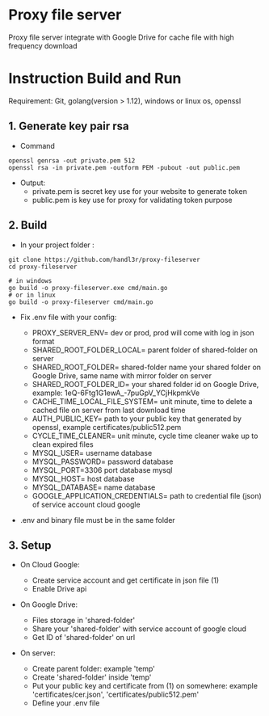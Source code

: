 # Proxy file server
Proxy file server integrate with Google Drive for cache file with high frequency download

# Instruction Build and Run
Requirement: Git, golang(version > 1.12), windows or linux os, openssl
## 1. Generate key pair rsa
* Command
```shell script
openssl genrsa -out private.pem 512
openssl rsa -in private.pem -outform PEM -pubout -out public.pem
```
* Output:
    * private.pem is secret key use for your website to generate token 
    * public.pem is key use for proxy for validating token purpose

## 2. Build
- In your project folder :
```shell script
git clone https://github.com/handl3r/proxy-fileserver
cd proxy-fileserver
```
```shell script
# in windows
go build -o proxy-fileserver.exe cmd/main.go 
# or in linux
go build -o proxy-fileserver cmd/main.go
```
- Fix .env file with your config:
    * PROXY_SERVER_ENV= dev or prod, prod will come with log in json format
    * SHARED_ROOT_FOLDER_LOCAL= parent folder of shared-folder on server
    * SHARED_ROOT_FOLDER= shared-folder name your shared folder on Google Drive, same name with mirror folder on server
    * SHARED_ROOT_FOLDER_ID= your shared folder id on Google Drive, example: 1eQ-6Ftg1G1ewA_-7puGpV_YCjHkpmkVe
    * CACHE_TIME_LOCAL_FILE_SYSTEM= unit minute, time to delete a cached file on server from last download time
    * AUTH_PUBLIC_KEY= path to your public key that generated by openssl, example certificates/public512.pem      
    * CYCLE_TIME_CLEANER= unit minute, cycle time cleaner wake up to clean expired files  
    * MYSQL_USER= username database
    * MYSQL_PASSWORD=  password database
    * MYSQL_PORT=3306 port database mysql
    * MYSQL_HOST= host database
    * MYSQL_DATABASE= name database
    * GOOGLE_APPLICATION_CREDENTIALS= path to credential file (json) of service account cloud google
  
- .env and binary file must be in the same folder

## 3. Setup
* On Cloud Google:
  * Create service account and get certificate in json file (1)
  * Enable Drive api
  
* On Google Drive:
  * Files storage in 'shared-folder'
  * Share your 'shared-folder' with service account of google cloud
  * Get ID of 'shared-folder' on url
  
* On server:
  * Create parent folder: example 'temp'
  * Create 'shared-folder' inside 'temp'
  * Put your public key and certificate from (1) on somewhere: example 'certificates/cer.json', 'certificates/public512.pem'
  * Define your .env file




